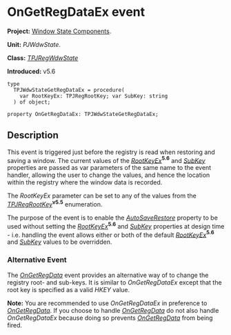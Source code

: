 # OnGetRegDataEx event #

**Project:** [Window State Components](WindowStateComponents.md).

**Unit:** _PJWdwState_.

**Class:** _[TPJRegWdwState](TPJRegWdwState.md)_

**Introduced:** v5.6

```
type
  TPJWdwStateGetRegDataEx = procedure(
    var RootKeyEx: TPJRegRootKey; var SubKey: string
  ) of object;

property OnGetRegDataEx: TPJWdwStateGetRegDataEx;
```

## Description ##

This event is triggered just before the registry is read when restoring and saving a window. The current values of the _[RootKeyEx](TPJRegWdwStateRootKeyEx.md)_**<sup>5.6</sup>** and _[SubKey](TPJRegWdwStateSubKey.md)_ properties are passed as var parameters of the same name to the event handler, allowing the user to change the values, and hence the location within the registry where the window data is recorded.

The _RootKeyEx_ parameter can be set to any of the values from the _[TPJRegRootKey](TPJRegRootKey.md)_**<sup>v5.5</sup>** enumeration.

The purpose of the event is to enable the _[AutoSaveRestore](TPJCustomWdwStateAutoSaveRestore.md)_ property to be used without setting the _[RootKeyEx](TPJRegWdwStateRootKeyEx.md)_**<sup>5.6</sup>** and _[SubKey](TPJRegWdwStateSubKey.md)_ properties at design time  - i.e. handling the event allows either or both of the default _[RootKeyEx](TPJRegWdwStateRootKeyEx.md)_**<sup>5.6</sup>** and _[SubKey](TPJRegWdwStateSubKey.md)_ values to be overridden.

### Alternative Event ###

The _[OnGetRegData](TPJRegWdwStateOnGetRegData.md)_ event provides an alternative way of to change the registry root- and sub-keys. It is similar to _OnGetRegDataEx_ except that the root key is specified as a valid _HKEY_ value.

**Note:** You are recommended to use _OnGetRegDataEx_ in preference to _[OnGetRegData](TPJRegWdwStateOnGetRegData.md)_. If you choose to handle _[OnGetRegData](TPJRegWdwStateOnGetRegData.md)_ do not also handle _OnGetRegDataEx_ because doing so prevents _[OnGetRegData](TPJRegWdwStateOnGetRegData.md)_ from being fired.